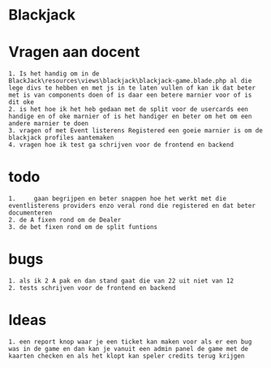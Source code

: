 # Blackjack




# Vragen aan docent
    1. Is het handig om in de BlackJack\resources\views\blackjack\blackjack-game.blade.php al die lege divs te hebben en met js in te laten vullen of kan ik dat beter met is van components doen of is daar een betere marnier voor of is dit oke
    2. is het hoe ik het heb gedaan met de split voor de usercards een handige en of oke marnier of is het handiger en beter om het om een andere marnier te doen
    3. vragen of met Event listerens Registered een goeie marnier is om de blackjack profiles aantemaken 
    4. vragen hoe ik test ga schrijven voor de frontend en backend
# todo
    1.     gaan begrijpen en beter snappen hoe het werkt met die eventlisterens providers enzo veral rond die registered en dat beter documenteren
    2. de A fixen rond om de Dealer
    3. de bet fixen rond om de split funtions
# bugs
    1. als ik 2 A pak en dan stand gaat die van 22 uit niet van 12
    2. tests schrijven voor de frontend en backend
  
# Ideas
    1. een report knop waar je een ticket kan maken voor als er een bug was in de game en dan kan je vanuit een admin panel de game met de kaarten checken en als het klopt kan speler credits terug krijgen